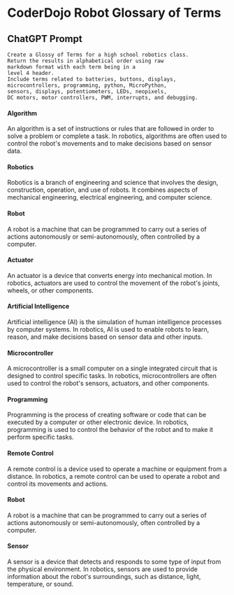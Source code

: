 # CoderDojo Robot Glossary of Terms

## ChatGPT Prompt

```linenums="0"
Create a Glossy of Terms for a high school robotics class.
Return the results in alphabetical order using raw
markdown format with each term being in a
level 4 header.
Include terms related to batteries, buttons, displays,
microcontrollers, programming, python, MicroPython,
sensors, displays, potentiometers, LEDs, neopixels,
DC motors, motor controllers, PWM, interrupts, and debugging.
```

#### Algorithm
An algorithm is a set of instructions or rules that are followed in order to solve a problem or complete a task. In robotics, algorithms are often used to control the robot's movements and to make decisions based on sensor data.

#### Robotics
Robotics is a branch of engineering and science that involves the design, construction, operation, and use of robots. It combines aspects of mechanical engineering, electrical engineering, and computer science.

#### Robot
A robot is a machine that can be programmed to carry out a series of actions autonomously or semi-autonomously, often controlled by a computer.

#### Actuator
An actuator is a device that converts energy into mechanical motion. In robotics, actuators are used to control the movement of the robot's joints, wheels, or other components.

#### Artificial Intelligence
Artificial intelligence (AI) is the simulation of human intelligence processes by computer systems. In robotics, AI is used to enable robots to learn, reason, and make decisions based on sensor data and other inputs.

#### Microcontroller
A microcontroller is a small computer on a single integrated circuit that is designed to control specific tasks. In robotics, microcontrollers are often used to control the robot's sensors, actuators, and other components.

#### Programming
Programming is the process of creating software or code that can be executed by a computer or other electronic device. In robotics, programming is used to control the behavior of the robot and to make it perform specific tasks.

#### Remote Control
A remote control is a device used to operate a machine or equipment from a distance. In robotics, a remote control can be used to operate a robot and control its movements and actions.

#### Robot
A robot is a machine that can be programmed to carry out a series of actions autonomously or semi-autonomously, often controlled by a computer.

#### Sensor
A sensor is a device that detects and responds to some type of input from the physical environment. In robotics, sensors are used to provide information about the robot's surroundings, such as distance, light, temperature, or sound.
